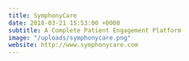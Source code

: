 ```yaml
---
title: SymphonyCare
date: 2018-03-21 15:53:00 +0000
subtitle: A Complete Patient Engagement Platform
image: "/uploads/symphonycare.png"
website: http://www.symphonycare.com
---
```


